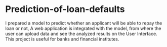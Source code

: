 # Prediction-of-loan-defaults
I prepared a model to predict whether an applicant will be able to repay the loan or not, A web application is integrated with the model, from where the user can upload data and see the analyzed results on the User Interface. This project is useful for banks and financial institutes.

